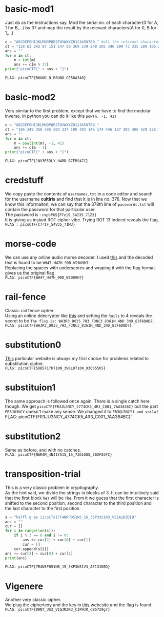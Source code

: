 # basic-mod1

 Just do as the instructions say. Mod the serial no. of each character(0 for A, 1 for B,...) by 37 and map the result by the relevant characters(A for 0, B for 1,...)

```python 
c = "ABCDEFGHIJKLMNOPQRSTUVWXYZ0123456789_" #all the relevant characters
ct = "128 63 242 87 151 147 50 369 239 248 205 346 299 73 335 189 105 293 37 214 333 137".split()
ans = ""
for m in ct:
    m = int(m)
    ans += c[m % 37]
print("picoCTF{" + ans + "}")
```
`FLAG: picoCTF{R0UND_N_R0UND_CE58A3A0}`

# basic-mod2

Very similar to the first problem, except that we have to find the modular inverse. In python you can do it like this `pow(n, -1, 41)`
```python
c = "ABCDEFGHIJKLMNOPQRSTUVWXYZ0123456789_"
ct = "186 249 356 395 303 337 190 393 146 174 446 127 385 400 420 226 76 294 144 90 291 445 137".split()
ans = ""
for m in ct:
    m = pow(int(m), -1, 41)
    ans += c[m - 1]
print("picoCTF{" + ans + "}")
```
`FLAG: picoCTF{1NV3R53LY_H4RD_B7FB947C}`

# credstuff

We copy paste the contents of `usernames.txt` in a code editor and search for the username **cultiris** and find that it is in line no. 378. Now that we know this informaiton, we can say that the 378th line of `passwords.txt` will contain the password for that particular user.  
The password is : `cvpbPGS{P7e1S_54I35_71Z3}`  
It is giving us instant ROT cipher vibe. Trying ROT 13 indeed reveals the flag.  
`FLAG : picoCTF{C7r1F_54V35_71M3}`

# morse-code

We can use any online audio morse decoder. I used [this](https://morsecode.world/international/decoder/audio-decoder-adaptive.html) and the decoded text is found to be `WH47 H47H 90D W20U9H7`.  
Replacing the spaces with underscores and wraping it with the flag format gives us the original flag.  
`FLAG: picoCTF{WH47_H47H_90D_W20U9H7}`

# rail-fence

Classic rail fence cipher.  
Using an online ddecrypter like [this](https://www.boxentriq.com/code-breaking/rail-fence-cipher) and setting the `Rails` to 4 reveals the secret to be `The flag is: WH3R3_D035_7H3_F3NC3_8361N_4ND_3ND_83F6D8D7`.  
`FLAG: picoCTF{WH3R3_D035_7H3_F3NC3_8361N_4ND_3ND_83F6D8D7}`

# substitution0

[This](https://www.guballa.de/substitution-solver) particular website is always my first choice for problems related to substitution cipher.  
`FLAG: picoCTF{5UB5717U710N_3V0LU710N_03055505}`

# substituion1

The same approach is followed once again. There is a single catch here though. We get `picoCTF{FR3JU3NCY_4774CK5_4R3_C001_7AA384BC}` but the part `FR3JU3NCY` doesn't make any sense. We changed it to `FR3QU3NCY1 and voila!  
`FLAG: picoCTF{FR3JU3NCY_4774CK5_4R3_C001_7AA384BC}`

# substitution2

Same as before, and with no catches.  
`FLAG: picoCTF{N6R4M_4N41Y515_15_73D10U5_702F03FC}`

# transposition-trial

This is a very classic problem in cryptography.  
As the hint said, we divide the strings in blocks of 3. It can be intuitively said that the first block `heT` will be `The`. From it we guess that the first character is shifted to the second position, second character to the third position and the last character to the first position.  
```python
s = "heTfl g as iicpCTo{7F4NRP051N5_16_35P3X51N3_VE1A1D3D}B"
ans = ""
cur = []
for i in range(len(s)):
    if i % 3 == 0 and i != 0:
        ans += cur[2] + cur[0] + cur[1]
        cur = []
    cur.append(s[i])
ans += cur[2] + cur[0] + cur[1]
print(ans)
```
`FLAG: picoCTF{7R4N5P051N6_15_3XP3N51V3_AE131DBD}`

# Vigenere

Another very classic cipher.  
We plug the ciphertexy and the key in [this](https://www.dcode.fr/vigenere-cipher) webesite and the flag is found.  
`FLAG: picoCTF{D0NT_US3_V1G3N3R3_C1PH3R_d85729g7}`

